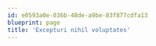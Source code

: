 ```yaml
---
id: e0593a0e-036b-48de-a9be-83f877cdfa13
blueprint: page
title: 'Excepturi nihil voluptates'
---
```

